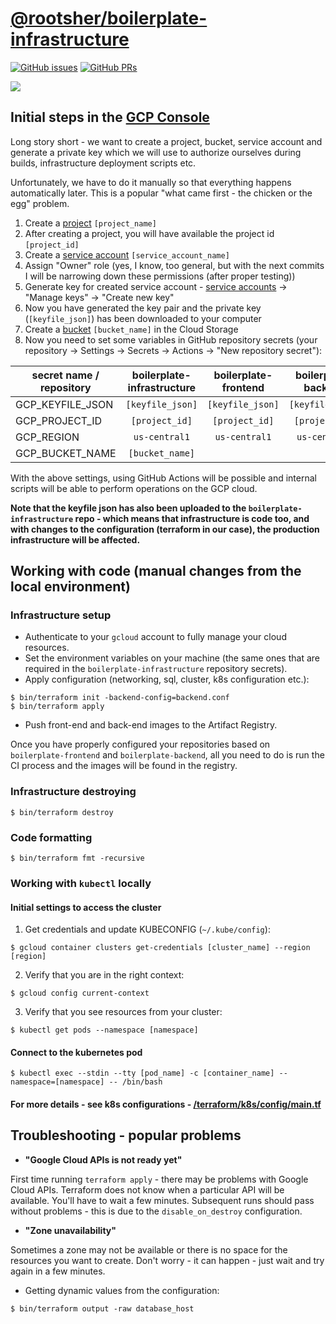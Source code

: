 # [@rootsher/boilerplate-infrastructure](https://github.com/rootsher/boilerplate-infrastructure)

[![GitHub issues](https://img.shields.io/github/issues/rootsher/boilerplate-infrastructure.svg)](https://github.com/rootsher/boilerplate-infrastructure/issues)
[![GitHub PRs](https://img.shields.io/github/issues-pr/rootsher/boilerplate-infrastructure.svg)](https://github.com/rootsher/boilerplate-infrastructure/pulls)

<img src="https://raw.githubusercontent.com/rootsher/boilerplate-infrastructure/master/docs/assets/img/infrastructure.png">

## Initial steps in the [GCP Console](https://console.cloud.google.com)

Long story short - we want to create a project, bucket, service account and generate a private key which 
we will use to authorize ourselves during builds, infrastructure deployment scripts etc.

Unfortunately, we have to do it manually so that everything happens automatically later.
This is a popular "what came first - the chicken or the egg" problem.

1. Create a [project](https://console.cloud.google.com/projectcreate) `[project_name]`
2. After creating a project, you will have available the project id `[project_id]`
2. Create a [service account](https://console.cloud.google.com/iam-admin/serviceaccounts/create) `[service_account_name]`
3. Assign "Owner" role (yes, I know, too general, but with the next commits I will be narrowing down these permissions (after proper testing))
4. Generate key for created service account - [service accounts](https://console.cloud.google.com/iam-admin/serviceaccounts) -> "Manage keys" -> "Create new key"
5. Now you have generated the key pair and the private key (`[keyfile_json]`) has been downloaded to your computer
6. Create a [bucket](https://console.cloud.google.com/storage/create-bucket) `[bucket_name]` in the Cloud Storage
7. Now you need to set some variables in GitHub repository secrets (your repository -> Settings -> Secrets -> Actions -> "New repository secret"):

| secret name / repository | boilerplate-infrastructure | boilerplate-frontend | boilerplate-backend |
| ------------------------ |           :---:            |        :---:         |        :---:        |
| GCP_KEYFILE_JSON         | `[keyfile_json]`           | `[keyfile_json]`     | `[keyfile_json]`    |
| GCP_PROJECT_ID           | `[project_id]`             | `[project_id]`       | `[project_id]`      |
| GCP_REGION               | `us-central1`              | `us-central1`        | `us-central1`       |
| GCP_BUCKET_NAME          | `[bucket_name]`            |                      |                     |

With the above settings, using GitHub Actions will be possible and internal scripts will be able to perform operations on the GCP cloud.

**Note that the keyfile json has also been uploaded to the `boilerplate-infrastructure` repo - which means that infrastructure is code too, 
and with changes to the configuration (terraform in our case), the production infrastructure will be affected.**

## Working with code (manual changes from the local environment)

### Infrastructure setup

* Authenticate to your `gcloud` account to fully manage your cloud resources.
* Set the environment variables on your machine (the same ones that are required in the `boilerplate-infrastructure` repository secrets).
* Apply configuration (networking, sql, cluster, k8s configuration etc.):

```shell
$ bin/terraform init -backend-config=backend.conf
$ bin/terraform apply
```

* Push front-end and back-end images to the Artifact Registry.

Once you have properly configured your repositories based 
on `boilerplate-frontend` and `boilerplate-backend`, all you 
need to do is run the CI process and the images will be 
found in the registry.

### Infrastructure destroying

```shell
$ bin/terraform destroy
```

### Code formatting

```shell
$ bin/terraform fmt -recursive
```

### Working with `kubectl` locally

#### Initial settings to access the cluster

1. Get credentials and update KUBECONFIG (`~/.kube/config`):

```shell
$ gcloud container clusters get-credentials [cluster_name] --region [region]
```

2. Verify that you are in the right context:

```shell
$ gcloud config current-context
```

3. Verify that you see resources from your cluster:

```shell
$ kubectl get pods --namespace [namespace]
```

#### Connect to the kubernetes pod

```shell
$ kubectl exec --stdin --tty [pod_name] -c [container_name] --namespace=[namespace] -- /bin/bash
```

#### For more details - see k8s configurations - [/terraform/k8s/config/main.tf](https://github.com/rootsher/boilerplate-infrastructure/tree/main/terraform/k8s/config/main.tf)

## Troubleshooting - popular problems

* **"Google Cloud APIs is not ready yet"**

First time running `terraform apply` - there may be problems with 
Google Cloud APIs. Terraform does not know when a particular API 
will be available. You'll have to wait a few minutes. Subsequent 
runs should pass without problems - this is due to 
the `disable_on_destroy` configuration.

* **"Zone unavailability"**

Sometimes a zone may not be available or there is no space 
for the resources you want to create. Don't worry - it can 
happen - just wait and try again in a few minutes.

* Getting dynamic values from the configuration:

```shell
$ bin/terraform output -raw database_host
```
